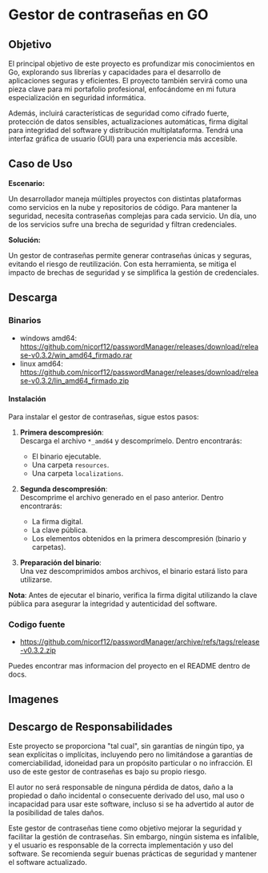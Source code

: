 # Gestor de contraseñas en GO

## Objetivo

El principal objetivo de este proyecto es profundizar mis conocimientos en Go, explorando sus librerías y capacidades para el desarrollo de aplicaciones seguras y eficientes. El proyecto también servirá como una pieza clave para mi portafolio profesional, enfocándome en mi futura especialización en seguridad informática.

Además, incluirá características de seguridad como cifrado fuerte, protección de datos sensibles, actualizaciones automáticas, firma digital para integridad del software y distribución multiplataforma. Tendrá una interfaz gráfica de usuario (GUI) para una experiencia más accesible.

## Caso de Uso

**Escenario:**

Un desarrollador maneja múltiples proyectos con distintas plataformas como servicios en la nube y repositorios de código. Para mantener la seguridad, necesita contraseñas complejas para cada servicio. Un día, uno de los servicios sufre una brecha de seguridad y filtran credenciales.

**Solución:**

Un gestor de contraseñas permite generar contraseñas únicas y seguras, evitando el riesgo de reutilización. Con esta herramienta, se mitiga el impacto de brechas de seguridad y se simplifica la gestión de credenciales.

## Descarga

### Binarios 
- windows amd64: https://github.com/nicorf12/passwordManager/releases/download/release-v0.3.2/win_amd64_firmado.rar
- linux amd64: https://github.com/nicorf12/passwordManager/releases/download/release-v0.3.2/lin_amd64_firmado.zip

#### Instalación

Para instalar el gestor de contraseñas, sigue estos pasos:

1. **Primera descompresión**:  
   Descarga el archivo `*_amd64` y descomprímelo. Dentro encontrarás:
    - El binario ejecutable.
    - Una carpeta `resources`.
    - Una carpeta `localizations`.

2. **Segunda descompresión**:  
   Descomprime el archivo generado en el paso anterior. Dentro encontrarás:
    - La firma digital.
    - La clave pública.
    - Los elementos obtenidos en la primera descompresión (binario y carpetas).

3. **Preparación del binario**:  
   Una vez descomprimidos ambos archivos, el binario estará listo para utilizarse.

**Nota**: Antes de ejecutar el binario, verifica la firma digital utilizando la clave pública para asegurar la integridad y autenticidad del software.


### Codigo fuente
- https://github.com/nicorf12/passwordManager/archive/refs/tags/release-v0.3.2.zip

Puedes encontrar mas informacion del proyecto en el README dentro de docs.

## Imagenes



## Descargo de Responsabilidades

Este proyecto se proporciona "tal cual", sin garantías de ningún tipo, ya sean explícitas o implícitas, incluyendo pero no limitándose a garantías de comerciabilidad, idoneidad para un propósito particular o no infracción. El uso de este gestor de contraseñas es bajo su propio riesgo.

El autor no será responsable de ninguna pérdida de datos, daño a la propiedad o daño incidental o consecuente derivado del uso, mal uso o incapacidad para usar este software, incluso si se ha advertido al autor de la posibilidad de tales daños.

Este gestor de contraseñas tiene como objetivo mejorar la seguridad y facilitar la gestión de contraseñas. Sin embargo, ningún sistema es infalible, y el usuario es responsable de la correcta implementación y uso del software. Se recomienda seguir buenas prácticas de seguridad y mantener el software actualizado.
